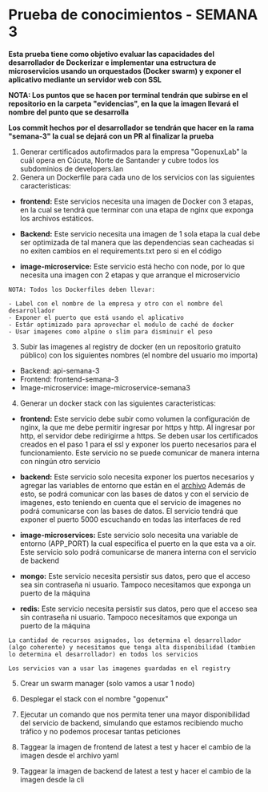 # Prueba de conocimientos - SEMANA 3

**Esta prueba tiene como objetivo evaluar las capacidades del desarrollador de Dockerizar e implementar una estructura de microservicios usando un orquestados (Docker swarm) y exponer el aplicativo mediante un servidor web con SSL**

**NOTA: Los puntos que se hacen por terminal tendrán que subirse en el repositorio en la carpeta "evidencias", en la que la imagen llevará el nombre del punto que se desarrolla**

**Los commit hechos por el desarrollador se tendrán que hacer en la rama "semana-3" la cual se dejará con un PR al finalizar la prueba**

1. Generar certificados autofirmados para la empresa "GopenuxLab" la cuál opera en Cúcuta, Norte de Santander y cubre todos los subdominios de developers.lan
2. Genera un Dockerfile para cada uno de los servicios con las siguientes caracteristicas:
- **frontend:**
    Este servicios necesita una imagen de Docker con 3 etapas, en la cual se tendrá que terminar con una etapa de nginx que exponga los archivos estáticos.

- **Backend:**
    Este servicio necesita una imagen de 1 sola etapa la cual debe ser optimizada de tal manera que las dependencias sean cacheadas si no exiten cambios en el requirements.txt pero si en el código

- **image-microservice:**
    Este servicio está hecho con node, por lo que necesita una imagen con 2 etapas y que arranque el microservicio

~~~
NOTA: Todos los Dockerfiles deben llevar:

- Label con el nombre de la empresa y otro con el nombre del desarrollador
- Exponer el puerto que está usando el aplicativo
- Estár optimizado para aprovechar el modulo de caché de docker
- Usar imagenes como alpine o slim para disminuir el peso
~~~

3. Subir las imagenes al registry de docker (en un repositorio gratuito público) con los siguientes nombres (el nombre del usuario mo importa)

- Backend: api-semana-3
- Frontend: frontend-semana-3
- Image-microservice: image-microservice-semana3

4. Generar un docker stack con las siguientes caracteristicas:

- **frontend:**
    Este servicio debe subir como volumen la configuración de nginx, la que me debe permitir ingresar por https y http. Al ingresar por http, el servidor debe redirigirme a https.
    Se deben usar los certificados creados en el paso 1 para el ssl y exponer los puerto necesarios para el funcionamiento.
    Este servicio no se puede comunicar de manera interna con ningún otro servicio

- **backend:**
    Este servicio solo necesita exponer los puertos necesarios y agregar las variables de entorno que están en el [archivo](./api/config/config.py)
    Además de esto, se podrá comunicar con las bases de datos y con el servicio de imagenes, esto teniendo en cuenta que el servicio de imagenes no podrá comunicarse con las bases de datos.
    El servicio tendrá que exponer el puerto 5000 escuchando en todas las interfaces de red

- **image-microservices:**
    Este servicio solo necesita una variable de entorno (APP_PORT) la cual especifica el puerto en la que esta va a oir.
    Este servicio solo podrá comunicarse de manera interna con el servicio de backend

- **mongo:**
    Este servicio necesita persistir sus datos, pero que el acceso sea sin contraseña ni usuario.
    Tampoco necesitamos que exponga un puerto de la máquina

- **redis:**
    Este servicio necesita persistir sus datos, pero que el acceso sea sin contraseña ni usuario.
    Tampoco necesitamos que exponga un puerto de la máquina

~~~
La cantidad de recursos asignados, los determina el desarrollador (algo coherente) y necesitamos que tenga alta disponibilidad (tambien lo determina el desarrollador) en todos los servicios

Los servicios van a usar las imagenes guardadas en el registry
~~~

5. Crear un swarm manager (solo vamos a usar 1 nodo)

6. Desplegar el stack con el nombre "gopenux"

7. Ejecutar un comando que nos permita tener una mayor disponibilidad del servicio de backend, simulando que estamos recibiendo mucho tráfico y no podemos procesar tantas peticiones

8. Taggear la imagen de frontend de latest a test y hacer el cambio de la imagen desde el archivo yaml

9. Taggear la imagen de backend de latest a test y hacer el cambio de la imagen desde la cli
